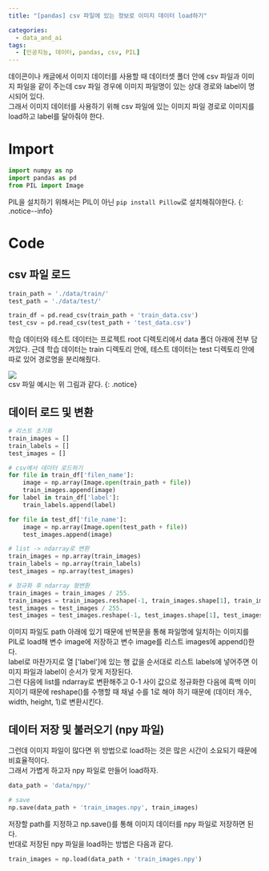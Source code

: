 ```yaml
---
title: "[pandas] csv 파일에 있는 정보로 이미지 데이터 load하기"

categories:
  - data_and_ai
tags:
  - [인공지능, 데이터, pandas, csv, PIL]
---
```


데이콘이나 캐글에서 이미지 데이터를 사용할 때 데이터셋 폴더 안에 csv 파일과 이미지 파일을 같이 주는데 csv 파일 경우에 이미지 파일명이 있는 상대 경로와 label이 명시되어 있다.<br>
그래서 이미지 데이터를 사용하기 위해 csv 파일에 있는 이미지 파일 경로로 이미지를 load하고 label를 달아줘야 한다.<br>

# Import
```python
import numpy as np
import pandas as pd
from PIL import Image
```

PIL을 설치하기 위해서는 PIL이 아닌 `pip install Pillow`로 설치해줘야한다.
{: .notice--info}

# Code

## csv 파일 로드
```python
train_path = './data/train/'
test_path = './data/test/'

train_df = pd.read_csv(train_path + 'train_data.csv')
test_csv = pd.read_csv(test_path + 'test_data.csv')
```

학습 데이터와 테스트 데이터는 프로젝트 root 디렉토리에서 data 폴더 아래에 전부 담겨있다. 근데 학습 데이터는 train 디렉토리 안에, 테스트 데이터는 test 디렉토리 안에 따로 있어 경로명을 분리해줬다.<br>

![](https://img1.daumcdn.net/thumb/R1280x0/?scode=mtistory2&fname=https%3A%2F%2Fblog.kakaocdn.net%2Fdn%2FmGZiV%2FbtrlozakUE1%2FH9RDDdkdXolq374WagJPwk%2Fimg.png)<br>
csv 파일 예시는 위 그림과 같다.
{: .notice}

## 데이터 로드 및 변환
```python
# 리스트 초기화
train_images = []
train_labels = []
test_images = []

# csv에서 데이터 로드하기
for file in train_df['filen_name']:
    image = np.array(Image.open(train_path + file))
    train_images.append(image)
for label in train_df['label']:
    train_labels.append(label)

for file in test_df['file_name']:
    image = np.array(Image.open(test_path + file))
    test_images.append(image)

# list -> ndarray로 변환
train_images = np.array(train_images)
train_labels = np.array(train_labels)
test_images = np.array(test_images)

# 정규화 후 ndarray 형변환
train_images = train_images / 255.
train_images = train_images.reshape(-1, train_images.shape[1], train_images.shape[2], 1)
test_images = test_images / 255.
test_images = test_images.reshape(-1, test_images.shape[1], test_images.shape[2], 1)
```

이미지 파일도 path 아래에 있기 때문에 반복문을 통해 파일명에 일치하는 이미지를 PIL로 load해 변수 image에 저장하고 변수 image를 리스트 images에 append()한다.<br>
label로 마찬가지로 열 ['label']에 있는 행 값을 순서대로 리스트 labels에 넣어주면 이미지 파일과 label이 순서가 맞게 저장된다.<br>
그런 다음에 list를 ndarray로 변환해주고 0-1 사이 값으로 정규화한 다음에 흑백 이미지이기 때문에 reshape()를 수행할 때 채널 수를 1로 해야 하기 때문에 (데이터 개수, width, height, 1)로 변환시킨다.<br>

## 데이터 저장 및 불러오기 (npy 파일)
그런데 이미지 파일이 많다면 위 방법으로 load하는 것은 많은 시간이 소요되기 때문에 비효율적이다.<br>
그래서 가볍게 하고자 npy 파일로 만들어 load하자.<br>

```python
data_path = 'data/npy/'

# save
np.save(data_path + 'train_images.npy', train_images)
```

저장할 path를 지정하고 np.save()를 통해 이미지 데이터를 npy 파일로 저장하면 된다.<br>
반대로 저장된 npy 파일을 load하는 방법은 다음과 같다.

```python
train_images = np.load(data_path + 'train_images.npy')
```